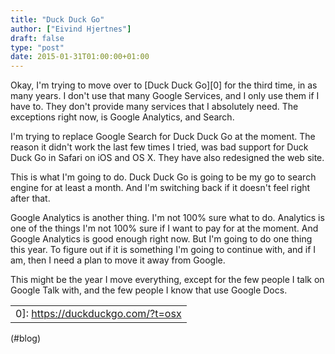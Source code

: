```yaml
---
title: "Duck Duck Go"
author: ["Eivind Hjertnes"]
draft: false
type: "post"
date: 2015-01-31T01:00:00+01:00
---
```


Okay, I'm trying to move over to [Duck Duck Go][0] for the third time,
in as many years. I don't use that many Google Services, and I only use
them if I have to. They don't provide many services that I absolutely
need. The exceptions right now, is Google Analytics, and Search.

I'm trying to replace Google Search for Duck Duck Go at the moment. The
reason it didn't work the last few times I tried, was bad support for
Duck Duck Go in Safari on iOS and OS X. They have also redesigned the
web site.

This is what I'm going to do. Duck Duck Go is going to be my go to
search engine for at least a month. And I'm switching back if it doesn't
feel right after that.

Google Analytics is another thing. I'm not 100% sure what to do.
Analytics is one of the things I'm not 100% sure if I want to pay for at
the moment. And Google Analytics is good enough right now. But I'm going
to do one thing this year. To figure out if it is something I'm going to
continue with, and if I am, then I need a plan to move it away from
Google.

This might be the year I move everything, except for the few people I
talk on Google Talk with, and the few people I know that use Google
Docs.

|                                     |
|-------------------------------------|
| 0]: <https://duckduckgo.com/?t=osx> |

(#blog)

